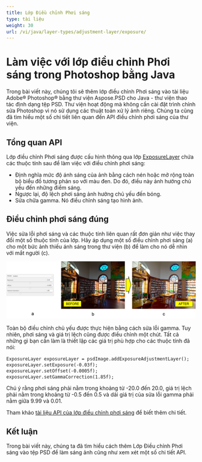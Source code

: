 ```yaml
---
title: Lớp Điều chỉnh Phơi sáng
type: tài liệu
weight: 30
url: /vi/java/layer-types/adjustment-layer/exposure/
---
```


# Làm việc với lớp điều chỉnh Phơi sáng trong Photoshop bằng Java

Trong bài viết này, chúng tôi sẽ thêm lớp điều chỉnh Phơi sáng vào tài liệu Adobe® Photoshop® bằng thư viện Aspose.PSD cho Java - thư viện thao tác định dạng tệp PSD. Thư viện hoạt động mà không cần cài đặt trình chỉnh sửa Photoshop vì nó sử dụng các thuật toán xử lý ảnh riêng. Chúng ta cũng đã tìm hiểu một số chi tiết liên quan đến API điều chỉnh phơi sáng của thư viện.

## Tổng quan API

Lớp điều chỉnh Phơi sáng được cấu hình thông qua lớp [ExposureLayer](https://reference.aspose.com/psd/java/com.aspose.psd.fileformats.psd.layers.adjustmentlayers/exposurelayer) chứa các thuộc tính sau để làm việc với điều chỉnh phơi sáng:

- Định nghĩa mức độ ánh sáng của ảnh bằng cách nén hoặc mở rộng toàn bộ biểu đồ tương phản so với màu đen. Do đó, điều này ảnh hưởng chủ yếu đến những điểm sáng.
- Ngược lại, độ lệch phơi sáng ảnh hưởng chủ yếu đến bóng.
- Sửa chữa gamma. Nó điều chỉnh sáng tạo hình ảnh.

## Điều chỉnh phơi sáng đúng

Việc sửa lỗi phơi sáng và các thuộc tính liên quan rất đơn giản như việc thay đổi một số thuộc tính của lớp. Hãy áp dụng một số điều chỉnh phơi sáng (a) cho một bức ảnh thiếu ánh sáng trong thư viện (b) để làm cho nó dễ nhìn với mắt người (c).

![Ví dụ lớp Điều chỉnh Phơi sáng](exposure-adjustment-layer-figure-1.png)

Toàn bộ điều chỉnh chủ yếu được thực hiện bằng cách sửa lỗi gamma. Tuy nhiên, phơi sáng và giá trị lệch cũng được điều chỉnh một chút. Tất cả những gì bạn cần làm là thiết lập các giá trị phù hợp cho các thuộc tính đã nói:

    ExposureLayer exposureLayer = psdImage.addExposureAdjustmentLayer();
    exposureLayer.setExposure(-0.03f);
    exposureLayer.setOffset(-0.0005f);
    exposureLayer.setGammaCorrection(1.85f);

Chú ý rằng phơi sáng phải nằm trong khoảng từ -20.0 đến 20.0, giá trị lệch phải nằm trong khoảng từ -0.5 đến 0.5 và dải giá trị của sửa lỗi gamma phải nằm giữa 9.99 và 0.01.

Tham khảo [tài liệu API của lớp điều chỉnh phơi sáng](https://reference.aspose.com/psd/java/com.aspose.psd.fileformats.psd.layers.adjustmentlayers/ExposureLayer) để biết thêm chi tiết.

## Kết luận

Trong bài viết này, chúng ta đã tìm hiểu cách thêm Lớp Điều chỉnh Phơi sáng vào tệp PSD để làm sáng ảnh cũng như xem xét một số chi tiết API.
